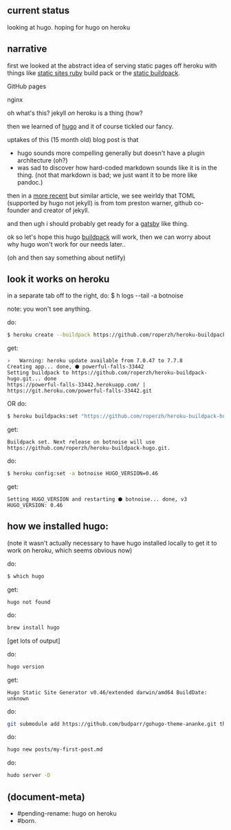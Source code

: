 ## current status

looking at hugo. hoping for hugo on heroku




## narrative

first we looked at the abstract idea of serving static pages off heroku
with things like [static sites ruby][thing01] build pack or the
[static buildpack][thing02].

GitHub pages

nginx

oh what's this? jekyll _on_ heroku is a thing (how?

then we learned of [hugo][thing03] and it of course tickled our fancy.

uptakes of this (15 month old) blog post is that
  - hugo sounds more compelling generally but doesn't have a plugin
    architecture (oh?)
  - was sad to discover how hard-coded markdown sounds like it is
    in the thing. (not that markdown is bad; we just want it to be
    more like pandoc.)

then in a [more recent][thing04] but similar article, we see weirldy that
TOML (supported by hugo not jekyll) is from tom preston warner, github
co-founder and creator of jekyll.

and then ugh i should probably get ready for a [gatsby][thing05] like thing.

ok so let's hope this hugo [buildpack][thing06] will work, then we can
worry about why hugo won't work for our needs later..

(oh and then say something about netlify)




## look it works on heroku

in a separate tab off to the right, do:
    $ h logs --tail -a botnoise

note: you won't see anything.



do:

```bash
$ heroku create --buildpack https://github.com/roperzh/heroku-buildpack-hugo.git
```


get:
```
›   Warning: heroku update available from 7.0.47 to 7.7.8
Creating app... done, ⬢ powerful-falls-33442
Setting buildpack to https://github.com/roperzh/heroku-buildpack-hugo.git... done
https://powerful-falls-33442.herokuapp.com/ | https://git.heroku.com/powerful-falls-33442.git
```

OR do:

```bash
$ heroku buildpacks:set "https://github.com/roperzh/heroku-buildpack-hugo.git" -a botnoise
```

get:

```
Buildpack set. Next release on botnoise will use https://github.com/roperzh/heroku-buildpack-hugo.git.
```

do:

```bash
$ heroku config:set -a botnoise HUGO_VERSION=0.46
```

get:

```
Setting HUGO_VERSION and restarting ⬢ botnoise... done, v3
HUGO_VERSION: 0.46
```




## how we installed hugo:

(note it wasn't actually necessary to have hugo installed locally to get it
to work on heroku, which seems obvious now)

do:

```bash
$ which hugo
```

get:

```
hugo not found
```

do:

```bash
brew install hugo
```

[get lots of output]


do:

```bash
hugo version
```

get:

```
Hugo Static Site Generator v0.46/extended darwin/amd64 BuildDate: unknown
```


do:
```bash
git submodule add https://github.com/budparr/gohugo-theme-ananke.git themes/ananke
```


do:
```bash
hugo new posts/my-first-post.md
```

do:
```bash
hudo server -D
```




[thing01]: https://devcenter.heroku.com/articles/static-sites-ruby
[thing02]: https://github.com/heroku/heroku-buildpack-static.git
[thing03]: https://opensource.com/article/17/5/hugo-vs-jekyll
[thing04]: https://forestry.io/blog/hugo-and-jekyll-compared/
[thing05]: https://www.techiediaries.com/jekyll-hugo-hexo/
[thing06]: https://github.com/roperzh/heroku-buildpack-hugo




## (document-meta)
  - #pending-rename: hugo on heroku
  - #born.
